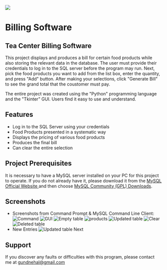 ![](https://komarev.com/ghpvc/?username=Billing-Software&style=plastic&label=Repository+Views)
# Billing Software
## Tea Center Billing Software

This project displays and produces a bill for certain food products while also storing the relevant data in the database. The user must provide their credentials to log in to the SQL server before the program may run. Next, pick the food products you want to add from the list box, enter the quantity, and press "Add" button. After making your selections, click "Generate Bill" to see the grand total that the coustomer must pay. 

The entire project was created using the "Python" programming language and the "Tkinter" GUI. Users find it easy to use and understand.

## Features
- Log in to the SQL Server using your credentials
- Food Products presented in a systematic way
- Displays the pricing of various food products
- Produces the final bill
- Can clear the entire selection

## Project Prerequisites

It is necessary to have a MySQL server installed on your PC for this project to operate. If you do not already have it, please download it from the [MySQL Official Website ](https://www.mysql.com/downloads/) and then choose [MySQL Community (GPL) Downloads](https://dev.mysql.com/downloads/).


## Screenshots
- Screenshots from Command Prompt & MySQL Command Line Client:
![Command](https://user-images.githubusercontent.com/108085377/178501208-11529d88-9613-4b38-8794-36acd3a9fdc2.JPG)
![GUI](https://user-images.githubusercontent.com/108085377/178501412-6d897e6f-5ccb-451e-8d42-5f6365191749.JPG)
![Empty table](https://user-images.githubusercontent.com/108085377/178501748-64d5a731-5ada-4082-9679-7c796437731a.JPG)
![products](https://user-images.githubusercontent.com/108085377/178501478-37ee5b4d-88bc-4f05-a529-f2e509f85b30.JPG)
![Updated table](https://user-images.githubusercontent.com/108085377/178501795-20c55372-5384-40c1-a006-fd34b382d750.JPG)
![Clear](https://user-images.githubusercontent.com/108085377/178501518-aba9a860-1bd1-4c48-b60c-b69e711c1e2b.JPG)
![Deleted table](https://user-images.githubusercontent.com/108085377/178501832-81de657a-88ec-4e34-9c23-3b2ff1f895fa.JPG)
- New Entries 
![Updated table Next](https://user-images.githubusercontent.com/108085377/178501871-04eab4f1-41c3-4306-a649-90dff5038313.JPG)


## Support

If you discover any faults or difficulties with this program, please contact me at gundnehal@gmail.com
